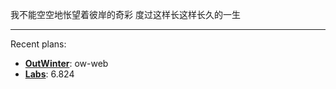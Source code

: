 我不能空空地怅望着彼岸的奇彩
度过这样长这样长久的一生

--- 

Recent plans:
- [**OutWinter**](https://github.com/outwinter): ow-web
- [**Labs**](https://github.com/labs): 6.824
